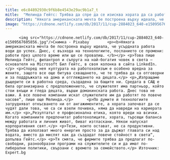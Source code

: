 ```yaml
---
title: e6c84892930c9f6b8e4543e29ac9b1a7_t
mitle:  "Мелинда Гейтс: Трябва да спре да се изисква хората да са работохолици"
description: "Някога американската мечта бе построена върху идеала, че усърдната работа води до успех. Днес, с възхода на технологиите, посланието се промени: работи през цялото време или ще се провалиш.  Това пише Мелинда Гейтс, филантроп и съпруга на най-богатия човек в света – основателя на Microsoft Бил Гейтс, в своя колонка в сайта LinkedIn. Според нея …"
image: "https://cdnone.netlify.com/db/2017/11/cup-2884023_640-e1509567605856.jpg"
---
```


          <img src="https://cdnone.netlify.com/db/2017/11/cup-2884023_640-e1509567605856.jpg"/>Снимка - Pixabay        <p><b>Някога американската мечта бе построена върху идеала, че усърдната работа води до успех. Днес, с възхода на технологиите, посланието се промени: работи през цялото време или ще се провалиш. </b></p> <p>Това пише Мелинда Гейтс, филантроп и съпруга на най-богатия човек в света – основателя на Microsoft Бил Гейтс, в своя колонка в сайта LinkedIn.</p> <p>Според нея културата на работохолизъм е особено вредна за жените, защото все още битува схващането, че те трябва да са отговорни и за поддръжката на дома и отглеждането на децата.</p> <p>„Изпращаме дъщерите си в работна среда, създадена за бащите ни. Средата в САЩ е била организирана с предположението, че служителят има партньор, който стои вкъщи и гледа децата, върши домакинската работа. Днес това не важи. А все повече компании искат служителите им да работят по повече часове“, пише още Мелинда.</p>      <p>По думите ѝ технологиите затрудняват откъсването ни от ангажиментите, а хората започват да се чудят дали това, че са си взели почивка, няма да навреди на кариерата им.</p> <p>„Резултатът е професионална етика, която вреди на всички. Когато компаниите предпочитат работохолиците, хората, търсещи баланса между работата и личния живот, биват изтласкани. Някои напускат корпоративния свят.</p> <p>Тези, които остават, не са продуктивни. Трябва да използват много енергия просто за да държат главата си над водата, вместо да мислят как да създадат повече стойност в света“, допълва Гейтс.</p> <p>Тя смята, че фирмите трябва да предлагат по-свободни, разнообразни програми на служителите си и да имат по-либерални политики, свързани с времето за семейството.</p> Източник: Expert.bg        